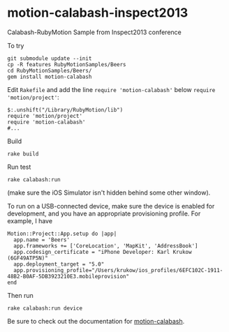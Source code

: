motion-calabash-inspect2013
===========================

Calabash-RubyMotion Sample from Inspect2013 conference

To try

    git submodule update --init
    cp -R features RubyMotionSamples/Beers
    cd RubyMotionSamples/Beers/
    gem install motion-calabash


Edit `Rakefile` and add the line `require 'motion-calabash'` below `require 'motion/project'`:

    $:.unshift("/Library/RubyMotion/lib")
    require 'motion/project'
    require 'motion-calabash'
    #...

Build

    rake build

Run test

    rake calabash:run

(make sure the iOS Simulator isn't hidden behind some other window).

To run on a USB-connected device, make sure the device is enabled for development, and you have an appropriate provisioning profile. For example, I have

    Motion::Project::App.setup do |app|
      app.name = 'Beers'
      app.frameworks += ['CoreLocation', 'MapKit', 'AddressBook']
      app.codesign_certificate = "iPhone Developer: Karl Krukow (6GF49ATP5N)"
      app.deployment_target = "5.0"
      app.provisioning_profile="/Users/krukow/ios_profiles/6EFC102C-1911-48B2-B0AF-5DB3923210E3.mobileprovision"
    end

Then run

    rake calabash:run device

Be sure to check out the documentation for [motion-calabash](https://github.com/calabash/motion-calabash).
